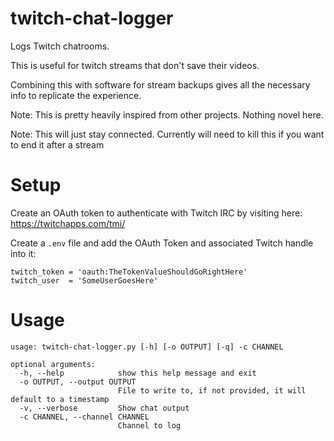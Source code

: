 # twitch-chat-logger
Logs Twitch chatrooms.

This is useful for twitch streams that don't save their videos.

Combining this with software for stream backups gives all the necessary info to replicate the experience.

Note: This is pretty heavily inspired from other projects. Nothing novel here.

Note: This will just stay connected. Currently will need to kill this if you want to end it after a stream

# Setup

Create an OAuth token to authenticate with Twitch IRC by visiting here: https://twitchapps.com/tmi/

Create a `.env` file and add the OAuth Token and associated Twitch handle into it:

    twitch_token = 'oauth:TheTokenValueShouldGoRightHere'
    twitch_user  = 'SomeUserGoesHere'

# Usage
    usage: twitch-chat-logger.py [-h] [-o OUTPUT] [-q] -c CHANNEL
    
    optional arguments:
      -h, --help            show this help message and exit
      -o OUTPUT, --output OUTPUT
                            File to write to, if not provided, it will default to a timestamp
      -v, --verbose         Show chat output
      -c CHANNEL, --channel CHANNEL
                            Channel to log
